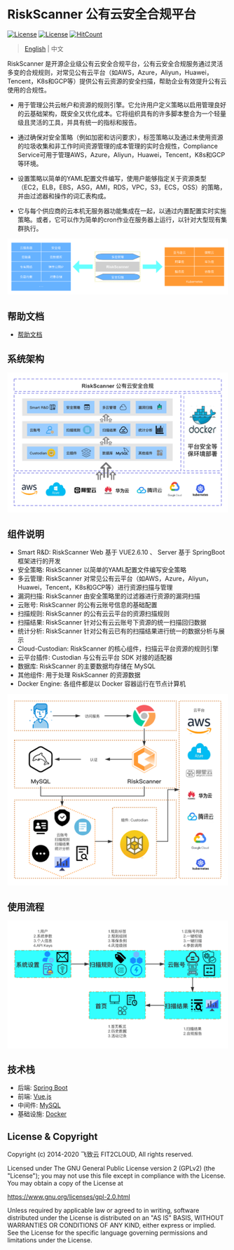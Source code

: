 # RiskScanner 公有云安全合规平台

[![License](https://img.shields.io/badge/license-Apache%202-blue.svg)](https://www.apache.org/licenses/LICENSE-2.0)
[![License](https://img.shields.io/badge/License-Apache%202.0-red)](https://img.shields.io/badge/License-Apache%202.0-red)
[![HitCount](http://hits.dwyl.com/fit2cloudrd/fit2clolud20-risk-service.svg)](http://hits.dwyl.com/fit2cloudrd/fit2clolud20-risk-service.svg)

> [English](README_EN.md) | 中文

RiskScanner 是开源企业级公有云安全合规平台，公有云安全合规服务通过灵活多变的合规规则，对常见公有云平台（如AWS，Azure，Aliyun，Huawei，Tencent，K8s和GCP等）提供公有云资源的安全扫描，帮助企业有效提升公有云使用的合规性。

- 用于管理公共云帐户和资源的规则引擎。它允许用户定义策略以启用管理良好的云基础架构，既安全又优化成本。它将组织具有的许多脚本整合为一个轻量级且灵活的工具，并具有统一的指标和报告。

- 通过确保对安全策略（例如加密和访问要求），标签策略以及通过未使用资源的垃圾收集和非工作时间资源管理的成本管理的实时合规性，Compliance Service可用于管理AWS，Azure，Aliyun，Huawei，Tencent，K8s和GCP等环境。

- 设置策略以简单的YAML配置文件编写，使用户能够指定关于资源类型（EC2，ELB，EBS，ASG，AMI，RDS，VPC，S3，ECS，OSS）的策略，并由过滤器和操作的词汇表构成。

- 它与每个供应商的云本机无服务器功能集成在一起，以通过内置配置实时实施策略。或者，它可以作为简单的cron作业在服务器上运行，以针对大型现有集群执行。

![产品的功能域能力](./frontend/src/assets/img/readme/产品的功能域能力.png)

## 帮助文档

- [帮助文档](https://rs-docs.fit2cloud.com/)

## 系统架构

![runoob](./frontend/src/assets/img/readme/system-arch.png)

## 组件说明
- Smart R&D: RiskScanner Web 基于 VUE2.6.10 、 Server 基于 SpringBoot 框架进行的开发
- 安全策略: RiskScanner 以简单的YAML配置文件编写安全策略
- 多云管理: RiskScanner 对常见公有云平台（如AWS，Azure，Aliyun，Huawei，Tencent，K8s和GCP等）进行资源扫描与管理
- 漏洞扫描: RiskScanner 由安全策略里的过滤器进行资源的漏洞扫描
- 云账号: RiskScanner 的公有云账号信息的基础配置
- 扫描规则: RiskScanner 的公有云云平台的资源扫描规则
- 扫描结果: RiskScanner 针对公有云云账号下资源的统一扫描回归数据
- 统计分析: RiskScanner 针对公有云已有的扫描结果进行统一的数据分析与展示
- Cloud-Custodian: RiskScanner 的核心组件，扫描云平台资源的规则引擎
- 云平台插件: Custodian 与公有云平台 SDK 对接的适配器
- 数据库: RiskScanner 的主要数据均存储在 MySQL
- 其他组件: 用于处理 RiskScanner 的资源数据
- Docker Engine: 各组件都是以 Docker 容器运行在节点计算机

![组件说明](./frontend/src/assets/img/readme/components.png)

## 使用流程

![runoob](./frontend/src/assets/img/readme/process.png)

## 技术栈

- 后端: [Spring Boot](https://www.tutorialspoint.com/spring_boot/spring_boot_introduction.htm)
- 前端: [Vue.js](https://vuejs.org/)
- 中间件: [MySQL](https://www.mysql.com/)
- 基础设施: [Docker](https://www.docker.com/)

## License & Copyright

Copyright (c) 2014-2020 飞致云 FIT2CLOUD, All rights reserved.

Licensed under The GNU General Public License version 2 (GPLv2)  (the "License"); you may not use this file except in compliance with the License. You may obtain a copy of the License at

https://www.gnu.org/licenses/gpl-2.0.html

Unless required by applicable law or agreed to in writing, software distributed under the License is distributed on an "AS IS" BASIS, WITHOUT WARRANTIES OR CONDITIONS OF ANY KIND, either express or implied. See the License for the specific language governing permissions and limitations under the License.
